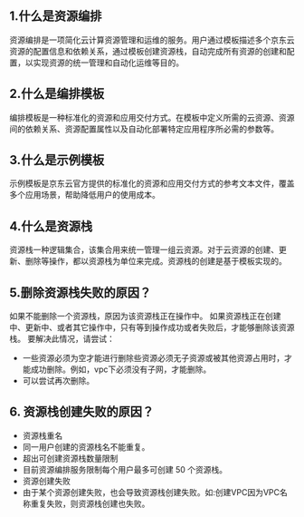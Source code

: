 ## 1.什么是资源编排

资源编排是一项简化云计算资源管理和运维的服务。用户通过模板描述多个京东云资源的配置信息和依赖关系，通过模板创建资源栈，自动完成所有资源的创建和配置，以实现资源的统一管理和自动化运维等目的。

## 2.什么是编排模板

编排模板是一种标准化的资源和应用交付方式。在模板中定义所需的云资源、资源间的依赖关系、资源配置属性以及自动化部署特定应用程序所必需的参数等。

## 3.什么是示例模板

示例模板是京东云官方提供的标准化的资源和应用交付方式的参考文本文件，覆盖多个应用场景，帮助降低用户的使用成本。

## 4.什么是资源栈

资源栈一种逻辑集合，该集合用来统一管理一组云资源。对于云资源的创建、更新、删除等操作，都以资源栈为单位来完成。资源栈的创建是基于模板实现的。

## 5.删除资源栈失败的原因？

如果不能删除一个资源栈，原因为该资源栈正在操作中。
如果资源栈正在创建中、更新中、或者其它操作中，只有等到操作成功或者失败后，才能够删除该资源栈。
要解决此情况，请尝试：

* 一些资源必须为空才能进行删除些资源必须无子资源或被其他资源占用时，才能成功删除。例如，vpc下必须没有子网，才能删除。
* 可以尝试再次删除。

## 6. 资源栈创建失败的原因？

* 资源栈重名
* 同一用户创建的资源栈名不能重复。
* 超出可创建资源栈数量限制
* 目前资源编排服务限制每个用户最多可创建 50 个资源栈。
* 资源创建失败
* 由于某个资源创建失败，也会导致资源栈创建失败。如:创建VPC因为VPC名称重复失败，则资源栈创建也失败。


